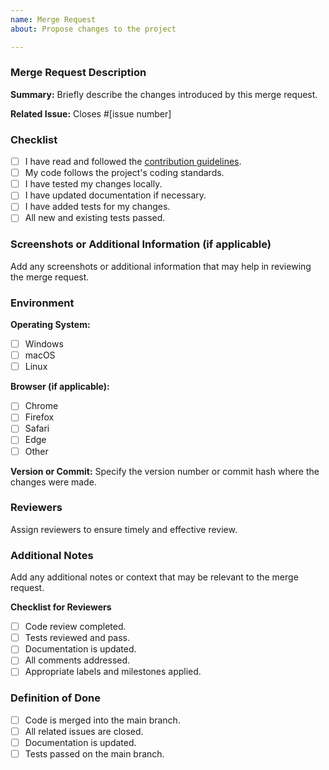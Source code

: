 ```yaml
---
name: Merge Request
about: Propose changes to the project

---
```


### Merge Request Description

**Summary:**
Briefly describe the changes introduced by this merge request.

**Related Issue:**
Closes #[issue number]

### Checklist

- [ ] I have read and followed the [contribution guidelines](/CONTRIBUTING.md).
- [ ] My code follows the project's coding standards.
- [ ] I have tested my changes locally.
- [ ] I have updated documentation if necessary.
- [ ] I have added tests for my changes.
- [ ] All new and existing tests passed.

### Screenshots or Additional Information (if applicable)

Add any screenshots or additional information that may help in reviewing the merge request.

### Environment

**Operating System:**

- [ ] Windows
- [ ] macOS
- [ ] Linux

**Browser (if applicable):**

- [ ] Chrome
- [ ] Firefox
- [ ] Safari
- [ ] Edge
- [ ] Other

**Version or Commit:**
Specify the version number or commit hash where the changes were made.

### Reviewers

Assign reviewers to ensure timely and effective review.

### Additional Notes

Add any additional notes or context that may be relevant to the merge request.

**Checklist for Reviewers**

- [ ] Code review completed.
- [ ] Tests reviewed and pass.
- [ ] Documentation is updated.
- [ ] All comments addressed.
- [ ] Appropriate labels and milestones applied.

### Definition of Done

- [ ] Code is merged into the main branch.
- [ ] All related issues are closed.
- [ ] Documentation is updated.
- [ ] Tests passed on the main branch.

